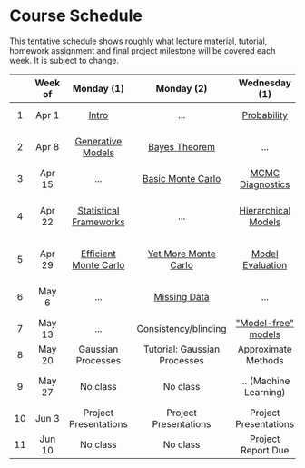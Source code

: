 # Course Schedule

This tentative schedule shows roughly what lecture material, tutorial, homework assignment and final project milestone will be covered each week.
It is subject to change.

|   | Week of | Monday (1) | Monday (2) | Wednesday (1) | Wednesday (2) | Homework | Project
|:-:|:-------:|:----------:|:----------:|:-------------:|:-------------:|:--------:|:-------:
| 1 | Apr 1 | [Intro](../lessons/intro.ipynb) | ... | [Probability](../lessons/probability.ipynb) | [Tutorial: Workflow](../tutorials/Week1/GithubAndGoals.ipynb) | [Probability](../homework/Week1/ChangeOfVariables.ipynb) | -
| 2 | Apr 8 | [Generative Models](../lessons/generative_models.ipynb) | [Bayes Theorem](../lessons/bayes_theorem.ipynb) | ... | [Tutorial: XMM Photometry](../tutorials/Week2/Xray_mock.ipynb) | [XMM Photometry](../homework/Week2/inference_on_a_grid.ipynb) | -
| 3 | Apr 15 | ... | [Basic Monte Carlo](../lessons/basic_mc.ipynb) | [MCMC Diagnostics](../lessons/mcmc_diagnostics.ipynb) | [Tutorial: Metropolis](../tutorials/Week3/Metropolis.ipynb) | [OGLE lightcurve](../homework/Week3/OGLE_lightcurve.ipynb) | -
| 4 | Apr 22 | [Statistical Frameworks](../lessons/frameworks.ipynb) | ... | [Hierarchical Models](../lessons/hierarchical.ipynb) | Project Speed Dating | [Credible Regions / Confidence Intervals](../homework/Week4/Intervals.ipynb) | [Pitch](ProjectMilestones.md)
| 5 | Apr 29 | [Efficient Monte Carlo](../lessons/efficient_mc.ipynb) | [Yet More Monte Carlo](../lessons/yet_more_mc.ipynb) | [Model Evaluation](../lessons/modelevaluation.ipynb) | Tutorial: Gibbs Sampling | Cepheids | [Abstract](ProjectMilestones.md)
| 6 | May 6 | ... | [Missing Data](../lessons/missingdata.ipynb) | ... |  Tutorial: Model Comparison | Model Comparison | [Plan, PGM](ProjectMilestones.md)
| 7 | May 13 | ... | Consistency/blinding | ["Model-free" models](../lessons/modelfreemodels.ipynb) | Tutorial: XMM Image | XMM Image | [Data Visualization](ProjectMilestones.md)
| 8 | May 20 | Gaussian Processes | Tutorial: Gaussian Processes | Approximate Methods | Machine Learning | - | [Action](ProjectMilestones.md)
| 9 | May 27 | No class | No class | ... (Machine Learning) | Tutorial: Machine Learning | - | [Paper Outline](ProjectMilestones.md)
| 10 | Jun 3 | Project Presentations | Project Presentations | Project Presentations | Project Presentations | - | [Paper Writing](ProjectMilestones.md)
| 11 | Jun 10 | No class | No class | Project Report Due | - | - | Finished
